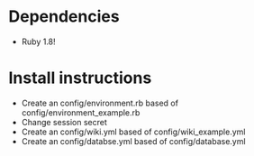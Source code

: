 # Dependencies

* Ruby 1.8!

# Install instructions

* Create an config/environment.rb based of config/environment_example.rb
* Change session secret
* Create an config/wiki.yml based of config/wiki_example.yml
* Create an config/databse.yml based of config/database.yml
